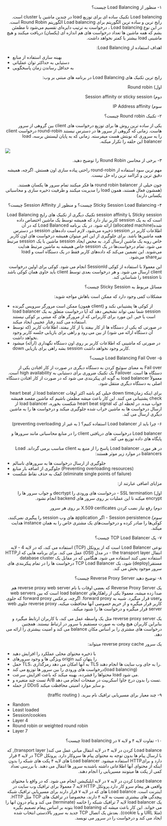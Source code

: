 <!-- Output copied to clipboard! -->

<!-----

Yay, no errors, warnings, or alerts!

Conversion time: 0.64 seconds.


Using this Markdown file:

1. Paste this output into your source file.
2. See the notes and action items below regarding this conversion run.
3. Check the rendered output (headings, lists, code blocks, tables) for proper
   formatting and use a linkchecker before you publish this page.

Conversion notes:

* Docs to Markdown version 1.0β33
* Thu Feb 03 2022 01:27:02 GMT-0800 (PST)
* Source doc: Load Balancing
----->


<p dir="rtl">
۱- منظور از Load Balancing چیست؟ </p>


<p dir="rtl">
Load balancing  تکنیک ساده ای برای توزیع load  در چندین ماشین یا cluster است. رایج ترین و ساده ترین الگوریتم برای Load balancing الگوریتم  Round Robin  است.  در این نوع Load balancing ، درخواست به ترتیب دایره‌ای تقسیم می‌شود تا مطمئن بشم که همه ماشین ها تعداد درخواست های هم اندازه ای (یکسان) دریافت میکنند و هیچ ماشینی load بیشتر یا کمتر نخواهد داشت. </p>


<p dir="rtl">
اهداف استفاده از Load Balancing:</p>




* بهینه سازی استفاده از منابع
* دستیابی به حداکثر توان عملیاتی
* به حداقل رساندن زمان پاسخگویی

<p dir="rtl">
رایج ترین تکنیک های Load Balancing در برنامه های مبتنی بر وب:</p>


<p dir="rtl">
اول) Round robin</p>


<p dir="rtl">
دوم) Session affinity or sticky session</p>


<p dir="rtl">
سوم) IP Address affinity</p>


<p dir="rtl">
۲- تکنیک Round robin چیست؟ </p>


<p dir="rtl">
یکی از ساده ترین روش ها برای توزیع درخواست های client بین گروهی از سرور هاست. زمانی که گروهی از سرور ها در دسترس نیستند round-robin درخواست client را به  سروری که نوبتش هست میفرسته. زمانی که به پایان لیستش برسه، load balancer این حلقه را تکرار میکنه. </p>


![](https://raw.githubusercontent.com/behroozmirzaie7/design-and-architecture/feature/add_load_balancing/Load%20Balancing/round-robin.png)

<p dir="rtl">
۳- برخی از محاسن Round Robin را توضیح دهید. </p>


<p dir="rtl">
مهم ترین سود استفاده از round-robin راحتی پیاده سازی اون هستش. اگرچه، همیشه دقیق ترین و کراامد ترین راه حل نیست. </p>


<p dir="rtl">
چون خیلی از round robin balancer ها فکر میکنند تمام سرور ها یکسان هستند.(همشون فعال هستند، همون load را مدیریت میکنند و ظرفیت ذخیره سازی و محاسباتی یکسانی دارند) </p>


<p dir="rtl">
۴- Sticky Session Load Balancing چیست؟ و  منظور از Session Affinity چیست؟</p>


<p dir="rtl">
Sticky session یا session affinity تکنیک دیگری از تکنیک های رایج Load Balancing است که به یک session کاربر نیاز دارد که همیشه توسط یک ماشین اختصاص داده شده(allocated machine)  ارائه شود. در یک برنامه Load Balanced  که در آن اطلاعات کاربر در session  ذخیره می‌شود، لازم است داده‌های session در دسترس همه ماشین‌ها باشد. برای جلوگیری از این امر میتوان همیشه درخواست های اون کاربر خاص روبه یک ماشین ارسال کرد. به محض ایجاد session  ماشین با یک session مرتبط می شود. تمام درخواست‌ها در یک session  خاص همیشه به ماشین مرتبط هدایت می‌شوند. این تضمین می‌کند که داده‌های کاربر فقط در یک دستگاه است و load  نیزshare می‌شود.</p>


<p dir="rtl">
این معمولا با استفاده از کوکی SessionId انجام می شود. کوکی برای اولین درخواست client ارسال می شود. و هر درخواست بعدی توسط client باید حاوی همان کوکی باشد تا session را شناسایی کند.</p>


<p dir="rtl">
مسائل مربوط به Sticky Session چیست؟</p>


<p dir="rtl">
مشکلات کمی وجود دارد که ممکن است باهاش مواجه شوید:</p>




* ممکن است مرورگر سرویس گیرنده (همون client) از کوکی ها پشتیبانی نکند و load balancer  شما نمی تواند تشخیص دهد که آیا درخواست متعلق به یک session است یا خیر. این مورد برای کاربرانی که از مرورگر های که مبتنی بر کوکی نیستند استفاده می کنند رفتار عجیبی ایجاد میکند.
* در صورتی که یکی از دستگاه ها از کار بیفتد یا از کار بیفتد، اطلاعات کاربر (که توسط آن دستگاه ارائه می شود) از بین می رود و راهی برای بازیابی جلسه کاربر وجود نخواهد داشت.
* در صورتی که ماشینی که اطلاعات کاربر بر روی اون دستگاه نگهداری (ارائه) میشود down بشه راهی برای بازیابی session کاربر وجود نخواهد داشت.

<p dir="rtl">
۵- Load Balancing Fail Over چیست؟</p>


<p dir="rtl">
Fail over به معنای سوئیچ کردن به دستگاه دیگری در صورت از کار افتادن یکی از دستگاه ها است. Failover یک تکنیک ضروری برای دستیابی به high availability است. معمولاً load balancer  به گونه ای پیکربندی می شود که در صورت از کار افتادن دستگاه اصلی به دستگاه دیگری منتقل شود.</p>


<p dir="rtl">
برای اینکه زمانdown time خیلی کم باشه اکثر اوقات load balancer از heart beat check پشتیبانی می کنند. این کار باعث میشه مطمئن باشیم که ماشین مقصد همیشه جواب میده. در لحظه ای که heart beat signal شکست بخوره، load balancer از ارسال درخواست ها به ماشین خراب شده جلوگیری میکند و درخواست ها را به ماشین دیگری ارسال می کند. </p>


<p dir="rtl">
۶- چرا باید از Load balancer استفاده کنیم؟ ( به غیر از preventing overloading)</p>


<p dir="rtl">
Load balancer درخواست های دریافتی client  را در منابع محاسباتی مانند سرورها و پایگاه های داده توزیع می کند.</p>


<p dir="rtl">
در هر مورد، Load balancer پاسخ را از منبع به client  مناسب برمی گرداند. Load balancers در موارد زیر موثر هستند:</p>




* جلوگیری از ارسال  درخواست ها به سرورهای ناسالم
* جلوگیری از اضافه بار منابع (Preventing overloading resources)
* کمک به حذف نقاط شکست (eliminate single points of failure)

<p dir="rtl">
مزایای اضافی عبارتند از:</p>


<p dir="rtl">
اول) SSL termination - درخواست های ورودی را decrtypt  و جواب سرور ها را encrypt  میکنه تا این عملیات بر روی سرور های backend انجام نشود. </p>


<p dir="rtl">
دوم) رفع نیاز نصب کردن X.509 cerificates بر روی هر سرور </p>


<p dir="rtl">
<em>سوم) </em>Session persistence - اگر application های وب session را پیگیری نمی‌کنند، کوکی‌ها را صادر کرده و درخواست‌های یک مشتری خاص را به همان instance  هدایت میکند.</p>


<p dir="rtl">
۷- یک TCP Load Balancer چیست؟</p>


<p dir="rtl">
نوعی Load Balancer است که از پروتکل (TCP) استفاده می کند، که در لایه 4 - لایه انتقال the transport layer - در مدل (OSI) عمل می کند.  برای برنامه هایی که ازHTTP استفاده نمی کنند استفاده می شود. هنگامی که در مقابل یک database cluster  مستقر(deploy)  شود، یک TCP Load Balancer درخواست ها را در تمام پیکربندی های سرور موجود پخش می کند.</p>


<p dir="rtl">
۸- توضیح دهید Reverse Proxy Server چیست؟</p>


<p dir="rtl">
یک Reverse Proxy Server که بعضی اوقات با نام reverse proxy web server هم صدا زده میشه، معمولا یکی از  راهکارهای load balancer است که بین web servers وuser قرار میگیرد. شبیه به forward proxy. اگرچه، برعکس forward proxy که جلوی کاربر قرار میگیره  و از حریم خصوصی آنها محافظت میکنه، reverse proxy جلوی web server قرار میگیره و درخواست ها را شنود میکند. </p>


<p dir="rtl">
یک reverse proxy server مثل یک واسطه عمل می کند، با کاربران ارتابط میگیرد و بنابراین کاربران هیچ وقت به صورت مستقیم با سرور در ارتباط نیستند. همچنین درخواست های مشتری را بر اساس مکان  balance  می کند و امنیت بیشتری را ارائه می دهد.</p>


<p dir="rtl">
 یک سرور reverse proxy cache میتواند:</p>




* با ذخیره محتوای محلی عملکرد را افزایش دهید
* ویژگی ها و وجود سرورهای origin را پنهان کنید
* حمل TLS، به آنها امکان می دهد رمزگذاری TLS را به جای وب سایت ها انجام دهند.
* درخواست های ورودی را بین سرور ها توزیع می کند(load balancing)
* محتواها را فشرده، بهینه میکند که باعث افزایش سرعت load می شود.
* تست چند متغیره و A/B تست  را بدون درج جاوا اسکریپت در صفحات انجام می دهد.
* از حمله DDoS  و سایر موارد امنیتی محافظت میکند.

<p dir="rtl">
۹- چند معیار برای مسیریابی ترافیک نام ببرید. ( traffic routing)</p>




* Random
* Least loaded
* Session/cookies
* Layer 4
* Round robin or weighted round robin
* Layer 7

<p dir="rtl">
۱۰- تفاوت لایه ۴ و لایه ۷ در load balancing چیست؟ </p>


<p dir="rtl">
Load balance کردن در لایه ۴ در لایه انتقال میانی عمل می کند( transport layer), که با ارسال پیام ها بدون توجه به محتوای پیام ها سروکار دارد. پروتکل TCP  در لایه ۴ قرار دارد و برایHTTP استفاده میشود. Load balancer های لایه ۴ پکت های شبکه را بدون اینکه از محتوای آنها اطلاعاتی داشته باشندبه سرور ها انتقال می دهند. با بررسی تعداد کمی از پکت ها میتونند مسیریابی را انجام دهند.</p>


<p dir="rtl">
Load balance کردن در لایه ۷ در لایه اپلیکیشن انجام می شود. که در واقع با محتوای واقعی هر پیغام سرو کار دارد.پروتکل  HTTP لایه 7 معمولا برای ترافیک وب سایت در اینترنت است. Load balance های که در لایه ۷ قرار دارند برای مسیریابی ترافیک شبکه پیچدگی های بیشتری نسبت به لایه ۴ دارند، مخصوصا در ترافیک های TCP مثل HTTP. یک load balancer لایه 7 ترافیک شبکه را خاتمه (terminate)  می کند و پیام درون انها را می خواند. این کار باعث میشه که load balaning بتونه بر اساس پیغام تصمیم بگیره (مثلا URL و یا cookie). بعدش  یک اتصال TCP جدید به سرور بالادستی انتخاب شده ایجاد می کند و  درخواست را در سرور می نویسد.</p>


